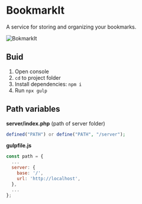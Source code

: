 # BookmarkIt
A service for storing and organizing your bookmarks.

![BokmarkIt](https://i.imgur.com/T8H857H.png)

## Buid
1. Open console
2. `cd` to project folder
3. Install dependencies: `npm i`
2. Run `npx gulp`

## Path variables

**server/index.php** (path of server folder)
```php
defined("PATH") or define("PATH", "/server");
```

**gulpfile.js**
```js
const path = {
  ...
  server: {
    base: '/',
    url: 'http://localhost',
  },
  ...
};
```
